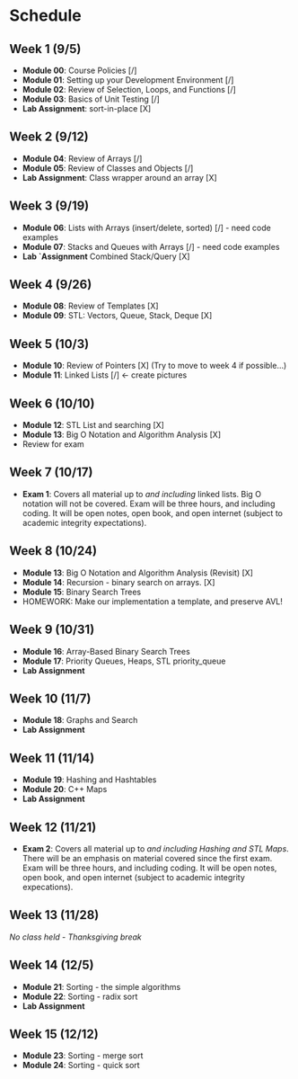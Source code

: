 

# Schedule

## Week 1 (9/5)
- **Module 00**:  Course Policies                               [/]
- **Module 01**:  Setting up your Development Environment       [/]
- **Module 02**:  Review of Selection, Loops, and Functions     [/]
- **Module 03**:  Basics of Unit Testing                        [/]
- **Lab Assignment**:  sort-in-place                            [X]

## Week 2 (9/12)
- **Module 04**:  Review of Arrays                              [/]
- **Module 05**:  Review of Classes and Objects                 [/]
- **Lab Assignment**:  Class wrapper around an array            [X]

## Week 3 (9/19)
- **Module 06**:  Lists with Arrays (insert/delete, sorted)     [/] - need code examples
- **Module 07**:  Stacks and Queues with Arrays                 [/] - need code examples
- **Lab `Assignment**  Combined Stack/Query                     [X]

## Week 4 (9/26)
- **Module 08**:  Review of Templates                           [X]
- **Module 09**:  STL:  Vectors, Queue, Stack, Deque            [X]
         

## Week 5 (10/3)
- **Module 10**:  Review of Pointers                            [X]  (Try to move to week 4 if possible...)
- **Module 11**:  Linked Lists                                  [/]  <- create pictures

## Week 6 (10/10)
- **Module 12**:  STL List and searching                        [X]
- **Module 13**:  Big O Notation and Algorithm Analysis         [X]
- Review for exam

## Week 7 (10/17)
- **Exam 1**:  Covers all material up to *and including* linked lists.  Big O notation will not be covered.  Exam will be three hours, and including coding.  It will be open notes, open book, and open internet (subject to academic integrity expectations).

## Week 8 (10/24)
- **Module 13**:  Big O Notation and Algorithm Analysis (Revisit)   [X]
- **Module 14**:  Recursion - binary search on arrays.              [X]
- **Module 15**:  Binary Search Trees
- HOMEWORK:  Make our implementation a template, and preserve AVL!

## Week 9 (10/31)
- **Module 16**:  Array-Based Binary Search Trees
- **Module 17**:  Priority Queues, Heaps, STL priority_queue
- **Lab Assignment**

## Week 10 (11/7)
- **Module 18**:  Graphs and Search
- **Lab Assignment**

## Week 11 (11/14)
- **Module 19**:  Hashing and Hashtables
- **Module 20**:  C++ Maps
- **Lab Assignment**

## Week 12 (11/21)
- **Exam 2**:  Covers all material up to *and including Hashing and STL Maps*.  There will be an emphasis on material covered since the first exam.  Exam will be three hours, and including coding.  It will be open notes, open book, and open internet (subject to academic integrity expecations).

## Week 13 (11/28)
*No class held - Thanksgiving break*

## Week 14 (12/5)
- **Module 21**:  Sorting - the simple algorithms
- **Module 22**:  Sorting - radix sort
- **Lab Assignment**

## Week 15 (12/12)
- **Module 23**:  Sorting - merge sort
- **Module 24**:  Sorting - quick sort